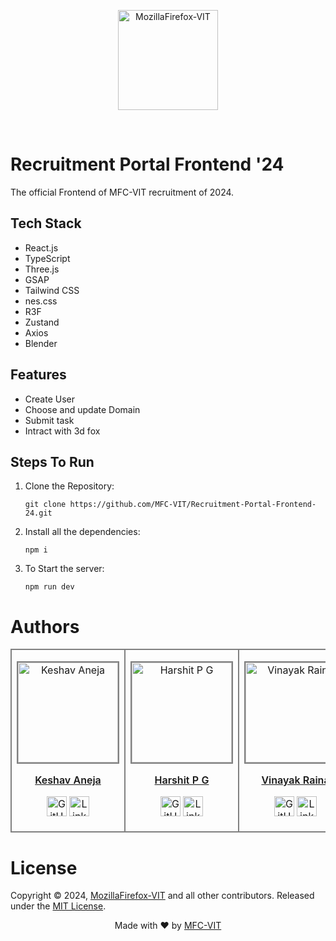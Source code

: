 <p align="center"><a href="https://mozillavit.in/" target="_blank"><img src="https://avatars.githubusercontent.com/u/74644419?s=280&v=4" width=160 title="MozillaFirefox-VIT" alt="MozillaFirefox-VIT"></a>
</p>
<br />

# Recruitment Portal Frontend '24

The official Frontend of MFC-VIT recruitment of 2024.

## Tech Stack

- React.js
- TypeScript
- Three.js
- GSAP
- Tailwind CSS
- nes.css
- R3F
- Zustand
- Axios
- Blender

## Features

- Create User
- Choose and update Domain
- Submit task
- Intract with 3d fox

## Steps To Run

1.  Clone the Repository:

    `git clone https://github.com/MFC-VIT/Recruitment-Portal-Frontend-24.git`

2.  Install all the dependencies:

    `npm i`

3.  To Start the server:

    `npm run dev`

# Authors

<table>
<tr align="center" style=" height: 140px">
<td style="border: 2px solid grey; width: 170px; height: 170px" >
<a href="https://github.com/Keshav-Aneja"><p align="center">
<img src="https://avatars.githubusercontent.com/u/119158790?v=4" width="160" height="160" alt="Keshav Aneja"
style="border: 2px solid grey; width: 160px; height: 160px" />
</p>
<p style="font-size: 16px; font-weight: 600">Keshav Aneja</p>
<p align="center">
<a href="https://github.com/Keshav-Aneja"><img
src="https://www.iconninja.com/files/930/277/269/github-icon.png"
width="32" height="32" alt="GitHub" /></a>
<a href="https://www.linkedin.com/in/keshav-aneja">
<img src="https://www.iconninja.com/files/533/13/122/linkedin-icon.png"
width="32" height="32" alt="LinkedIn" />
</a>
</p></a>
</td>
<td style="border: 2px solid grey; width: 170px; height: 180px" >
<a href="https://github.com/HarshitPG"><p align="center">
<img src="https://avatars.githubusercontent.com/u/129543831?v=4" width="160" height="160" alt="Harshit P G "
style="border: 2px solid grey; width: 160px; height: 160px" />
</p>
<p style="font-size: 16px; font-weight: 600">Harshit P G</p>
<p align="center">
<a href="https://github.com/HarshitPG"><img
src="https://www.iconninja.com/files/930/277/269/github-icon.png"
width="32" height="32" alt="GitHub" /></a>
<a href="https://www.linkedin.com/in/harshit-p-g-a87623272">
<img src="https://www.iconninja.com/files/533/13/122/linkedin-icon.png"
width="32" height="32" alt="LinkedIn" />
</a>
</p></a>
</td>
<td style="border: 2px solid grey; width: 170px; height: 180px" >
<a href="https://github.com/RAINAVINAYAK16"><p align="center">
<img src="https://avatars.githubusercontent.com/u/115440143?v=4" width="160" height="160" alt="
Vinayak Raina"
style="border: 2px solid grey; width: 160px; height: 160px" />
</p>
<p style="font-size: 16px; font-weight: 600">
Vinayak Raina</p>
<p align="center">
<a href="https://github.com/RAINAVINAYAK16"><img
src="https://www.iconninja.com/files/930/277/269/github-icon.png"
width="32" height="32" alt="GitHub" /></a>
<a href="https://www.linkedin.com/in/vinayak-raina-08a71a253/">
<img src="https://www.iconninja.com/files/533/13/122/linkedin-icon.png"
width="32" height="32" alt="LinkedIn" />
</a>
</p></a>
</td>
</tr>
</table>

# License

Copyright © 2024, [MozillaFirefox-VIT](https://github.com/MFC-VIT) and all other contributors. Released under the [MIT License](LICENSE).

<p align="center">
Made with ❤️ by <a href="https://mozillavit.in/" target="_blank">MFC-VIT</a>
</p>
